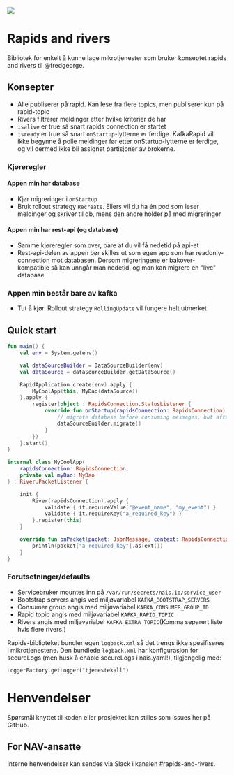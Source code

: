 [![](https://jitpack.io/v/navikt/rapids-and-rivers.svg)](https://jitpack.io/#navikt/rapids-and-rivers)

# Rapids and rivers

Bibliotek for enkelt å kunne lage mikrotjenester som bruker konseptet rapids and rivers til @fredgeorge.

## Konsepter

- Alle publiserer på rapid. Kan lese fra flere topics, men publiserer kun på rapid-topic
- Rivers filtrerer meldinger etter hvilke kriterier de har
- `isalive` er true så snart rapids connection er startet
- `isready` er true så snart `onStartup`-lytterne er ferdige. KafkaRapid vil ikke begynne å polle meldinger før etter 
onStartup-lytterne er ferdige, og vil dermed ikke bli assignet partisjoner av brokerne.

### Kjøreregler

#### Appen min har database

- Kjør migreringer i `onStartup`
- Bruk rollout strategy `Recreate`. Ellers vil du ha én pod som leser meldinger og skriver til db, mens den andre holder på med migreringer 

#### Appen min har rest-api (og database)

- Samme kjøreregler som over, bare at du vil få nedetid på api-et
- Rest-api-delen av appen bør skilles ut som egen app som har readonly-connection mot databasen. Dersom migreringene er 
bakover-kompatible så kan unngår man nedetid, og man kan migrere en "live" database

### Appen min består bare av kafka

- Tut å kjør. Rollout strategy `RollingUpdate` vil fungere helt utmerket

## Quick start 

```kotlin
fun main() {
    val env = System.getenv()

    val dataSourceBuilder = DataSourceBuilder(env)
    val dataSource = dataSourceBuilder.getDataSource()

    RapidApplication.create(env).apply {
        MyCoolApp(this, MyDao(dataSource))
    }.apply {
        register(object : RapidsConnection.StatusListener {
            override fun onStartup(rapidsConnection: RapidsConnection) {
                // migrate database before consuming messages, but after rapids have started (and isalive returns OK)
                dataSourceBuilder.migrate()
            }
        })
    }.start()
}

internal class MyCoolApp(
    rapidsConnection: RapidsConnection,
    private val myDao: MyDao
) : River.PacketListener {

    init {
        River(rapidsConnection).apply {
            validate { it.requireValue("@event_name", "my_event") }
            validate { it.requireKey("a_required_key") }
        }.register(this)
    }

    override fun onPacket(packet: JsonMessage, context: RapidsConnection.MessageContext) {
        println(packet["a_required_key"].asText())
    }
}    
```

### Forutsetninger/defaults

- Servicebruker mountes inn på `/var/run/secrets/nais.io/service_user`
- Bootstrap servers angis ved miljøvariabel `KAFKA_BOOTSTRAP_SERVERS`
- Consumer group angis med miljøvariabel `KAFKA_CONSUMER_GROUP_ID`
- Rapid topic angis med miljøvariabel `KAFKA_RAPID_TOPIC`
- Rivers angis med miljøvariabel `KAFKA_EXTRA_TOPIC`(Komma separert liste hvis flere rivers.)

Rapids-biblioteket bundler egen `logback.xml` så det trengs ikke spesifiseres i mikrotjenestene.
Den bundlede `logback.xml` har konfigurasjon for secureLogs (men husk å enable secureLogs i nais.yaml!), tilgjengelig med:
```
LoggerFactory.getLogger("tjenestekall")
```

# Henvendelser

Spørsmål knyttet til koden eller prosjektet kan stilles som issues her på GitHub.

## For NAV-ansatte

Interne henvendelser kan sendes via Slack i kanalen #rapids-and-rivers.
